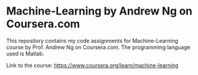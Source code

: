 # Machine-Learning by Andrew Ng on Coursera.com
This repository contains my code assignments for Machine-Learning course by Prof. Andrew Ng on Coursera.com.
The programming language used is Matlab.

Link to the course: https://www.coursera.org/learn/machine-learning
